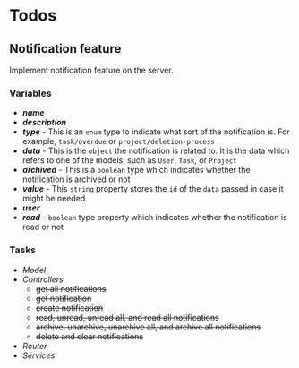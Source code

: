# Todos

## Notification feature

Implement notification feature on the server.

### Variables

- _**name**_
- _**description**_
- _**type**_ - This is an `enum` type to indicate what sort of the notification is. For example, `task/overdue` or `project/deletion-process`
- _**data**_ - This is the `object` the notification is related to. It is the data which refers to one of the models, such as `User`, `Task`, or `Project`
- _**archived**_ - This is a `boolean` type which indicates whether the notification is archived or not
- _**value**_ - This `string` property stores the `id` of the `data` passed in case it might be needed
- _**user**_
- _**read**_ - `boolean` type property which indicates whether the notification is read or not

### Tasks

- _~~Model~~_
- _Controllers_
  - ~~get all notifications~~
  - ~~get notification~~
  - ~~create notification~~
  - ~~read, unread, unread all, and read all notifications~~
  - ~~archive, unarchive, unarchive all, and archive all notifications~~
  - ~~delete and clear notifications~~
- _Router_
- _Services_
